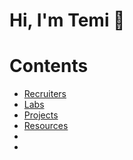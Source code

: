 # Hi, I'm Temi 👋


# Contents
- [Recruiters](#)
- [Labs](#)
- [Projects](#)
- [Resources](#)
- [](#)
- [](#)

